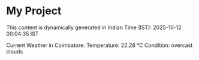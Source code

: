 # My Project

This content is dynamically generated in Indian Time (IST): 2025-10-12 00:04:35 IST


Current Weather in Coimbatore:
Temperature: 22.28 °C
Condition: overcast clouds
